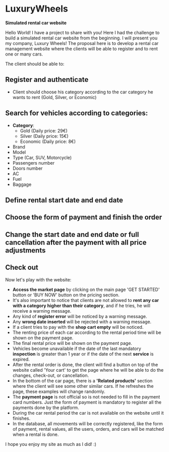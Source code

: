 # LuxuryWheels

**Simulated rental car website**

Hello World! I have a project to share with you! Here I had the challenge to build a simulated rental car website from the beginning. I will present you my company, Luxury Wheels! The proposal here is to develop a rental car management website where the clients will be able to register and to rent one or many cars.

The client should be able to:

## Register and authenticate

- Client should choose his category according to the car category he wants to rent (Gold, Silver, or Economic)

## Search for vehicles according to categories:

- **Category**:
  - Gold (Daily price: 29€)
  - Silver (Daily price: 15€)
  - Economic (Daily price: 8€)
- Brand
- Model
- Type (Car, SUV, Motorcycle)
- Passengers number
- Doors number
- AC
- Fuel
- Baggage

## Define rental start date and end date

## Choose the form of payment and finish the order

## Change the start date and end date or full cancellation after the payment with all price adjustments

## Check out

Now let's play with the website:

- **Access the market page** by clicking on the main page 'GET STARTED' button or 'BUY NOW' button on the pricing section.
- It's also important to notice that clients are not allowed to **rent any car with a category higher than their category**, and if he tries, he will receive a warning message.
- Any kind of **register error** will be noticed by a warning message.
- Any **wrong date inserted** will be rejected with a warning message.
- If a client tries to pay with the **shop cart empty** will be noticed.
- The renting price of each car according to the rental period time will be shown on the payment page.
- The final rental price will be shown on the payment page.
- Vehicles become unavailable if the date of the last mandatory **inspection** is greater than 1 year or if the date of the next **service** is expired.
- After the rental order is done, the client will find a button on top of the website called 'Your cart' to get the page where he will be able to do the changes, check-out, or cancellation.
- In the bottom of the car page, there is a **'Related products'** section where the client will see some other similar cars. If he refreshes the page, these examples will change randomly.
- The **payment page** is not official so is not needed to fill in the payment card numbers. Just the form of payment is mandatory to register all the payments done by the platform.
- During the car rental period the car is not available on the website until it finishes.
- In the database, all movements will be correctly registered, like the form of payment, rental values, all the users, orders, and cars will be matched when a rental is done.

I hope you enjoy my site as much as I did! :)
